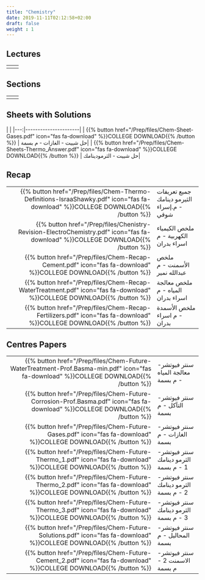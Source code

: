 ```yaml
---
title: "Chemistry"
date: 2019-11-11T02:12:58+02:00
draft: false
weight : 1
---
```



## Lectures



|  | |
|---:|----------------------|
| || 





## Sections

|  | |
|---:|----------------------|
| || 

## Sheets with Solutions

  | |
|---:|----------------------|
| {{% button href="/Prep/files/Chem-Sheet-Gases.pdf" icon="fas fa-download" %}}COLLEGE DOWNLOAD{{% /button %}} | حل شييت - الغازات - م بسمة|
| {{% button href="/Prep/files/Chem-Sheets-Thermo_Answer.pdf" icon="fas fa-download" %}}COLLEGE DOWNLOAD{{% /button %}} | حل شييت - الثرمودينامك|

## Recap

|  | |
|---:|----------------------|
| {{% button href="/Prep/files/Chem-Thermo-Definitions-IsraaShawky.pdf" icon="fas fa-download" %}}COLLEGE DOWNLOAD{{% /button %}} | جميع تعريفات الثيرمو دينامك - م.إسراء شوقي|
| {{% button href="/Prep/files/Chenistry-Revision-ElectroChemistry.pdf" icon="fas fa-download" %}}COLLEGE DOWNLOAD{{% /button %}} | ملخص الكيمياء الكهربية - م اسراء بدران|
| {{% button href="/Prep/files/Chem-Recap-Cement.pdf" icon="fas fa-download" %}}COLLEGE DOWNLOAD{{% /button %}} | ملخص الأسمنت - م عبدالله نمير|
| {{% button href="/Prep/files/Chem-Recap-WaterTreatment.pdf" icon="fas fa-download" %}}COLLEGE DOWNLOAD{{% /button %}} | ملخص معالجة المياه - م اسراء بدران|
| {{% button href="/Prep/files/Chem-Recap-Fertilizers.pdf" icon="fas fa-download" %}}COLLEGE DOWNLOAD{{% /button %}} | ملخص الأسمدة - م اسراء بدران|





## Centres Papers 

|  | |
|---:|----------------------|
| {{% button href="/Prep/files/Chem-Future-WaterTreatment-Prof.Basma-min.pdf" icon="fas fa-download" %}}COLLEGE DOWNLOAD{{% /button %}} | سنتر فيوتشر- معالجة المياه - م بسمة|
| {{% button href="/Prep/files/Chem-Future-Corrosion-Prof.Basma.pdf" icon="fas fa-download" %}}COLLEGE DOWNLOAD{{% /button %}} | سنتر فيوتشر- التآكل - م بسمة|
| {{% button href="/Prep/files/Chem-Future-Gases.pdf" icon="fas fa-download" %}}COLLEGE DOWNLOAD{{% /button %}} | سنتر فيوتشر- الغازات - م بسمة|
| {{% button href="/Prep/files/Chem-Future-Thermo_1.pdf" icon="fas fa-download" %}}COLLEGE DOWNLOAD{{% /button %}} | سنتر فيوتشر- الثرمو دينامك 1 - م بسمة|
| {{% button href="/Prep/files/Chem-Future-Thermo_2.pdf" icon="fas fa-download" %}}COLLEGE DOWNLOAD{{% /button %}} | سنتر فيوتشر- الثرمو دينامك 2 - م بسمة|
| {{% button href="/Prep/files/Chem-Future-Thermo_3.pdf" icon="fas fa-download" %}}COLLEGE DOWNLOAD{{% /button %}} | سنتر فيوتشر- الثرمو دينامك 3 - م بسمة|
| {{% button href="/Prep/files/Chem-Future-Solutions.pdf" icon="fas fa-download" %}}COLLEGE DOWNLOAD{{% /button %}} | سنتر فيوتشر- المحاليل - م بسمة|
| {{% button href="/Prep/files/Chem-Future-Cement_2.pdf" icon="fas fa-download" %}}COLLEGE DOWNLOAD{{% /button %}} | سنتر فيوتشر- الاسمنت 2  - م بسمة|

